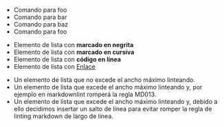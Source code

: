 - Comando para foo
- Comando para bar
- Comando para baz
- Comando para foo

+ Elemento de lista con **marcado en negrita**
+ Elemento de lista con **marcado en cursiva**
+ Elemento de lista con **código en línea**
+ Elemento de lista con [Enlace](https://to-nowhere.com)

- Un elemento de lista que no excede el ancho máximo linteando.
- Un elemento de lista que excede el ancho máximo linteando y, por ejemplo en
markdownlint romperá la regla MD013.
- Un elemento de lista que excede el ancho máximo linteando y, debido a ello
decidimos insertar un salto de línea para evitar romper la regla de linting
markdown de largo de línea.
